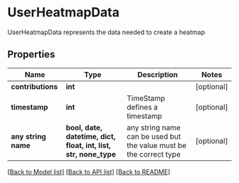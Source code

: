 # UserHeatmapData

UserHeatmapData represents the data needed to create a heatmap

## Properties
Name | Type | Description | Notes
------------ | ------------- | ------------- | -------------
**contributions** | **int** |  | [optional] 
**timestamp** | **int** | TimeStamp defines a timestamp | [optional] 
**any string name** | **bool, date, datetime, dict, float, int, list, str, none_type** | any string name can be used but the value must be the correct type | [optional]

[[Back to Model list]](../README.md#documentation-for-models) [[Back to API list]](../README.md#documentation-for-api-endpoints) [[Back to README]](../README.md)


